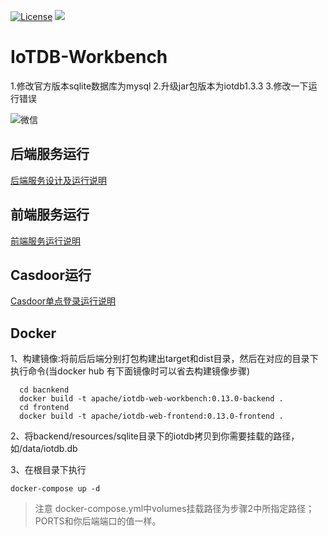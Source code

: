 <!--

    Licensed to the Apache Software Foundation (ASF) under one
    or more contributor license agreements.  See the NOTICE file
    distributed with this work for additional information
    regarding copyright ownership.  The ASF licenses this file
    to you under the Apache License, Version 2.0 (the
    "License"); you may not use this file except in compliance
    with the License.  You may obtain a copy of the License at
        http://www.apache.org/licenses/LICENSE-2.0
    Unless required by applicable law or agreed to in writing,
    software distributed under the License is distributed on an
    "AS IS" BASIS, WITHOUT WARRANTIES OR CONDITIONS OF ANY
    KIND, either express or implied.  See the License for the
    specific language governing permissions and limitations
    under the License.

-->

[![License](https://img.shields.io/badge/license-Apache%202-4EB1BA.svg)](https://www.apache.org/licenses/LICENSE-2.0.html)
![](https://img.shields.io/badge/java--language-1.8-blue.svg)

# IoTDB-Workbench

1.修改官方版本sqlite数据库为mysql
2.升级jar包版本为iotdb1.3.3
3.修改一下运行错误

![微信](backend/doc/image/wechat.png)

## 后端服务运行

[后端服务设计及运行说明](backend/README.md)

## 前端服务运行

[前端服务运行说明](frontend/README.md)

## Casdoor运行

[Casdoor单点登录运行说明](casdoor.md)


## Docker

1、构建镜像:将前后后端分别打包构建出target和dist目录，然后在对应的目录下执行命令(当docker hub 有下面镜像时可以省去构建镜像步骤)

```shell script
  cd bacnkend
  docker build -t apache/iotdb-web-workbench:0.13.0-backend .
  cd frontend
  docker build -t apache/iotdb-web-frontend:0.13.0-frontend .
```

2、将backend/resources/sqlite目录下的iotdb拷贝到你需要挂载的路径，如/data/iotdb.db

3、在根目录下执行

`docker-compose up -d`

> 注意 docker-compose.yml中volumes挂载路径为步骤2中所指定路径；PORTS和你后端端口的值一样。
